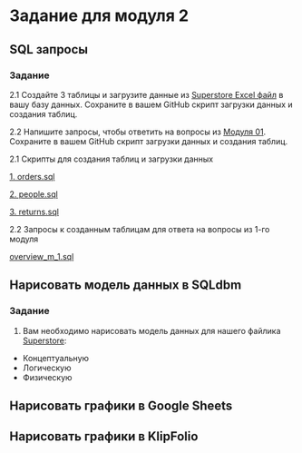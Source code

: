 # Задание для модуля 2


## SQL запросы


### Задание

2.1 Создайте 3 таблицы и загрузите данные из [Superstore Excel файл](https://github.com/Data-Learn/data-engineering/blob/master/DE-101%20Modules/Module01/DE%20-%20101%20Lab%201.1/Sample%20-%20Superstore.xls) в вашу базу данных. Сохраните в вашем GitHub скрипт загрузки данных и создания таблиц.

2.2 Напишите запросы, чтобы ответить на вопросы из [Модуля 01](https://github.com/Data-Learn/data-engineering/tree/master/DE-101%20Modules/Module01/DE%20-%20101%20Lab%201.1#%D0%B0%D0%BD%D0%B0%D0%BB%D0%B8%D1%82%D0%B8%D0%BA%D0%B0-%D0%B2-excel). Сохраните в вашем GitHub скрипт загрузки данных и создания таблиц.



2.1 Скрипты для создания таблиц и загрузки данных

[1. orders.sql](https://github.com/EsSanches/datalearn/blob/main/de101/module02/orders.sql)

[2. people.sql](https://github.com/EsSanches/datalearn/blob/main/de101/module02/people.sql)

[3. returns.sql](https://github.com/EsSanches/datalearn/blob/main/de101/module02/returns.sql)


2.2 Запросы к созданным таблицам для ответа на вопросы из 1-го модуля

[overview_m_1.sql](https://github.com/EsSanches/datalearn/blob/main/de101/module02/overview_m_1.sql)

## Нарисовать модель данных в SQLdbm

### Задание

1. Вам необходимо нарисовать модель данных для нашего файлика [Superstore](https://github.com/Data-Learn/data-engineering/blob/master/DE-101%20Modules/Module01/DE%20-%20101%20Lab%201.1/Sample%20-%20Superstore.xls):

- Концептуальную
- Логическую
- Физическую

  

## Нарисовать графики в Google Sheets

## Нарисовать графики в KlipFolio
